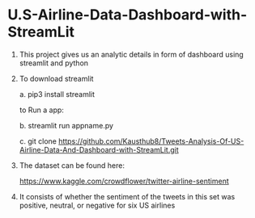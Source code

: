 # U.S-Airline-Data-Dashboard-with-StreamLit
1. This project gives us an analytic details in form of dashboard using streamlit and python
2. To download streamlit

   a. pip3 install streamlit
   
   to Run a app:
   
   b. streamlit run appname.py
 
   c. git clone https://github.com/Kausthub8/Tweets-Analysis-Of-US-Airline-Data-And-Dashboard-with-StreamLit.git
   
   
   
3.   The dataset can be found here:
       
       <https://www.kaggle.com/crowdflower/twitter-airline-sentiment>           
       
4.   It consists of whether the sentiment of the tweets in this set was positive, neutral, or negative for six US airlines
